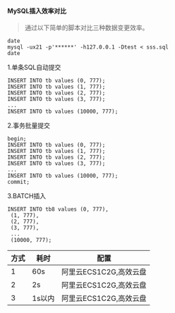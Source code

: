 #### MySQL插入效率对比

> 通过以下简单的脚本对比三种数据变更效率。

```
date
mysql -ux21 -p'******' -h127.0.0.1 -Dtest < sss.sql
date
```

1.单条SQL自动提交

```
INSERT INTO tb values (0, 777);
INSERT INTO tb values (1, 777);
INSERT INTO tb values (2, 777);
INSERT INTO tb values (3, 777);
...
INSERT INTO tb values (10000, 777);
```

2.事务批量提交

```
begin;
INSERT INTO tb values (0, 777);
INSERT INTO tb values (1, 777);
INSERT INTO tb values (2, 777);
INSERT INTO tb values (3, 777);
...
INSERT INTO tb values (10000, 777);
commit;
```

3.BATCH插入

```
INSERT INTO tb8 values (0, 777),
 (1, 777),
 (2, 777),
 (3, 777),
 ...
 (10000, 777);
```

| 方式 | 耗时   | 配置                   |
| ---- | ------ | ---------------------- |
| 1    | 60s    | 阿里云ECS1C2G,高效云盘 |
| 2    | 2s     | 阿里云ECS1C2G,高效云盘 |
| 3    | 1s以内 | 阿里云ECS1C2G,高效云盘 |





